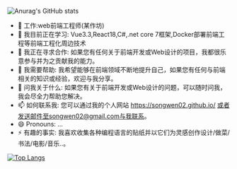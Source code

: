 
![Anurag's GitHub stats](https://github-readme-stats.vercel.app/api?username=songwen02&show_icons=true&theme=highcontrast)


- 🔭 工作:web前端工程师(某作坊) 
- 🌱 我目前正在学习: Vue3.3,React18,C#,.net core 7框架,Docker部署前端工程等前端工程化周边技术
- 👯 我正在寻求合作: 如果您有任何关于前端开发或Web设计的项目，我都很乐意参与并为之贡献我的能力。
- 🤔 我需要帮助: 我希望能够在前端领域不断地提升自己，如果您有任何与前端相关的知识或经验，欢迎与我分享。
- 💬 问我关于什么: 如果您有关于前端开发或Web设计的问题，可以随时问我，我会尽全力帮助您解决。
- 📫 如何联系我: 您可以通过我的个人网站 https://songwen02.github.io/ 或者发送邮件至songwen02@gmail.com与我联系。
- 😄 Pronouns: ...
- ⚡ 有趣的事实: 我喜欢收集各种编程语言的贴纸并以它们为灵感创作设计/做菜/书法/电影/音乐..。


[![Top Langs](https://github-readme-stats.vercel.app/api/top-langs/?username=anuraghazra&layout=compact)](https://github.com/anuraghazra/github-readme-stats)
